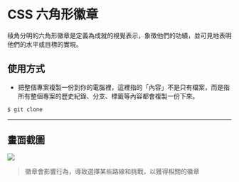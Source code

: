 # CSS 六角形徽章

稜角分明的六角形徽章是定義為成就的視覺表示，象徵他們的功績，並可見地表明他們的水平或目標的實現。

## 使用方式
- 把整個專案複製一份到你的電腦裡，這裡指的「內容」不是只有檔案，而是指所有整個專案的歷史紀錄、分支、標籤等內容都會複製一份下來。
```sh
$ git clone
```

----

## 畫面截圖
![](https://i.imgur.com/xBgOMuq.png)
> 徽章會影響行為，導致選擇某些路線和挑戰，以獲得相關的徽章